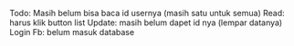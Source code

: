 Todo: Masih belum bisa baca id usernya (masih satu untuk semua)
Read: harus klik button list
Update: masih belum dapet id nya (lempar datanya)
Login Fb: belum masuk database
